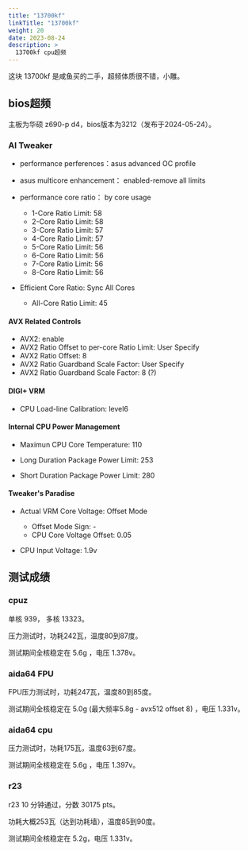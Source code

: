 ```yaml
---
title: "13700kf"
linkTitle: "13700kf"
weight: 20
date: 2023-08-24
description: >
  13700kf cpu超频
---
```


这块 13700kf 是咸鱼买的二手，超频体质很不错，小雕。

## bios超频

主板为华硕 z690-p d4，bios版本为3212（发布于2024-05-24）。

### AI Tweaker

- performance perferences：asus advanced OC profile

- asus multicore enhancement： enabled-remove all limits

- performance core ratio： by core usage
  - 1-Core Ratio Limit: 58
  - 2-Core Ratio Limit: 58
  - 3-Core Ratio Limit: 57
  - 4-Core Ratio Limit: 57
  - 5-Core Ratio Limit: 56
  - 6-Core Ratio Limit: 56
  - 7-Core Ratio Limit: 56
  - 8-Core Ratio Limit: 56

- Efficient Core Ratio: Sync All Cores

  - All-Core Ratio Limit: 45

#### AVX Related Controls

- AVX2: enable
- AVX2 Ratio Offset to per-core Ratio Limit: User Specify
- AVX2 Ratio Offset: 8
- AVX2 Ratio Guardband Scale Factor: User Specify
- AVX2 Ratio Guardband Scale Factor:  8 (?)

#### DIGI+ VRM

- CPU Load-line Calibration: level6

#### Internal CPU Power Management

- Maximun CPU Core Temperature: 110

- Long Duration Package Power Limit: 253

- Short Duration Package Power Limit: 280

#### Tweaker's Paradise 

- Actual VRM Core Voltage: Offset Mode

  - Offset Mode Sign: - 
  - CPU Core Voltage Offset: 0.05

- CPU Input Voltage: 1.9v


## 测试成绩

### cpuz

单核 939， 多核 13323。

压力测试时，功耗242瓦，温度80到87度。

测试期间全核稳定在 5.6g ，电压 1.378v。

### aida64 FPU

FPU压力测试时，功耗247瓦，温度80到85度。

测试期间全核稳定在 5.0g (最大频率5.8g - avx512 offset 8) ，电压 1.331v。

### aida64 cpu

压力测试时，功耗175瓦，温度63到67度。

测试期间全核稳定在 5.6g ，电压 1.397v。

### r23

r23 10 分钟通过，分数 30175 pts。

功耗大概253瓦（达到功耗墙），温度85到90度。

测试期间全核稳定在 5.2g，电压 1.331v。

